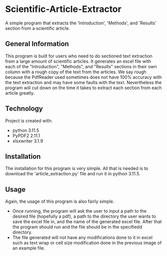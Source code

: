 # Scientific-Article-Extractor
A simple program that extracts the 'Introduction', 'Methods', and 'Results' section from a scientific article. 
## General Information
This program is built for users who need to do sectioned text extraction from a large amount of scientific articles. It generates an excel file with each of the "Introduction", "Methods", and "Results" sections in their own column with a rough copy of the text from the articles. We say rough because the PdfReader used sometimes does not have 100% accuracy with the text extraction and may have some faults with the text. Nevertheless the program will cut down on the time it takes to extract each section from each article greatly.
## Technology
Project is created with:
* python 3.11.5
* PyPDF2 2.11.1
* xlsxwriter 3.1.9
## Installation
The installation for this program is very simple. All that is needed is to download the 'article_extraction.py' file and run it in python 3.11.5.
## Usage
Again, the usage of this program is also fairly simple.
* Once running, the program will ask the user to input a path to the desired file (hopefully a pdf), a path to the directory the user wants to save the excel file in, and the name of the generated excel file. After that the program should run and the file should be in the specifiedd directory.
* The file generated will not have any modifications done to it in excel such as text wrap or cell size modification done in the previous image of an example file.
